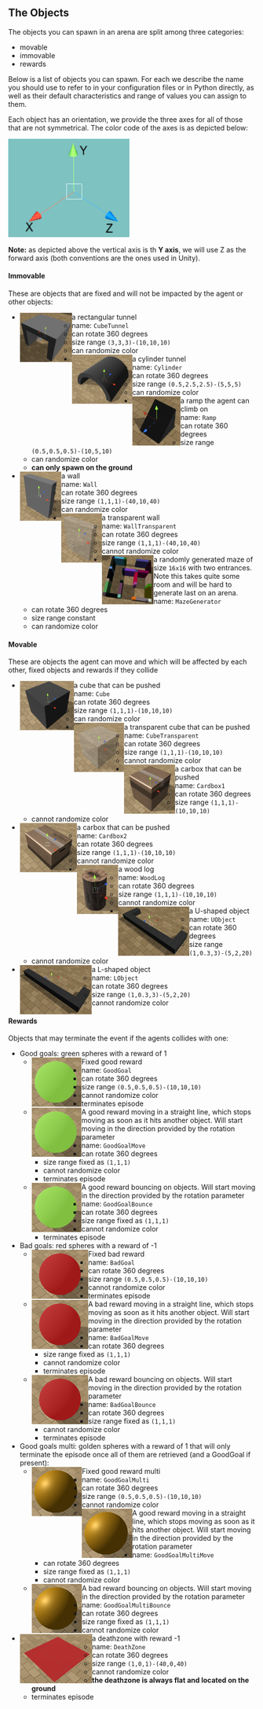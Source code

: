 ## The Objects

The objects you can spawn in an arena are split among three categories:
- movable
- immovable
- rewards

Below is a list of objects you can spawn. For each we describe the name you should use to refer to in your configuration files 
or in Python directly, as well as their default characteristics and range of values you can assign to them.

Each object has an orientation, we provide the three axes for all of those that are not symmetrical. The color code of the 
axes is as depicted below:

<img height="200" src="PrefabsPictures/Referential.png">

**Note:** as depicted above the vertical axis is th **Y axis**, we will use Z as the forward axis (both conventions are 
the ones used in Unity). 

#### Immovable

These are objects that are fixed and will not be impacted by the agent or other objects:

- <img align="left" height="100" src="PrefabsPictures/Immovable/CubeTunnel.png"> a rectangular tunnel
    - name: `CubeTunnel`
    - can rotate 360 degrees
    - size range `(3,3,3)-(10,10,10)`
    - can randomize color
- <img align="left" height="100" src="PrefabsPictures/Immovable/Cylinder.png"> a cylinder tunnel
    - name: `Cylinder`
    - can rotate 360 degrees
    - size range `(0.5,2.5,2.5)-(5,5,5)`
    - can randomize color
- <img align="left" height="100" src="PrefabsPictures/Immovable/Ramp.png"> a ramp the agent can climb on
    - name: `Ramp`
    - can rotate 360 degrees
    - size range `(0.5,0.5,0.5)-(10,5,10)`
    - can randomize color
    - **can only spawn on the ground**
- <img align="left" height="100" src="PrefabsPictures/Immovable/Wall.png"> a wall
    - name: `Wall`
    - can rotate 360 degrees
    - size range `(1,1,1)-(40,10,40)`
    - can randomize color
- <img align="left" height="100" src="PrefabsPictures/Immovable/WallTransparent.png"> a transparent wall
    - name: `WallTransparent`
    - can rotate 360 degrees
    - size range `(1,1,1)-(40,10,40)`
    - cannot randomize color
- <img align="left" height="100" src="PrefabsPictures/Immovable/MazeGenerator.png"> a randomly generated maze of size 
`16x16` with two entrances. Note this takes quite some room and will be hard to generate last on an arena.
    - name: `MazeGenerator`
    - can rotate 360 degrees
    - size range constant
    - can randomize color
    
#### Movable

These are objects the agent can move and which will be affected by each other, fixed objects and rewards if they collide
     
- <img align="left" height="100" src="PrefabsPictures/Movable/Cube.png"> a cube that can be pushed
    - name: `Cube`
    - can rotate 360 degrees
    - size range `(1,1,1)-(10,10,10)`
    - can randomize color
- <img align="left" height="100" src="PrefabsPictures/Movable/CubeTransparent.png"> a transparent cube that can be pushed
    - name: `CubeTransparent`
    - can rotate 360 degrees
    - size range `(1,1,1)-(10,10,10)`
    - cannot randomize color
- <img align="left" height="100" src="PrefabsPictures/Movable/Cardbox1.png"> a carbox that can be pushed
    - name: `Cardbox1`
    - can rotate 360 degrees
    - size range `(1,1,1)-(10,10,10)`
    - cannot randomize color
- <img align="left" height="100" src="PrefabsPictures/Movable/Cardbox2.png"> a carbox that can be pushed
    - name: `Cardbox2`
    - can rotate 360 degrees
    - size range `(1,1,1)-(10,10,10)`
    - cannot randomize color
- <img align="left" height="100" src="PrefabsPictures/Movable/WoodLog.png"> a wood log
    - name: `WoodLog`
    - can rotate 360 degrees
    - size range `(1,1,1)-(10,10,10)`
    - cannot randomize color
- <img align="left" height="100" src="PrefabsPictures/Movable/UObject.png"> a U-shaped object
    - name: `UObject`
    - can rotate 360 degrees
    - size range `(1,0.3,3)-(5,2,20)`
    - cannot randomize color
- <img align="left" height="100" src="PrefabsPictures/Movable/LObject.png"> a L-shaped object
    - name: `LObject`
    - can rotate 360 degrees
    - size range `(1,0.3,3)-(5,2,20)`
    - cannot randomize color
    
#### Rewards

Objects that may terminate the event if the agents collides with one:

- Good goals: green spheres with a reward of 1
    - <img align="left" height="100" src="PrefabsPictures/Rewards/GoodGoal.png"> Fixed good reward
        - name: `GoodGoal`
        - can rotate 360 degrees
        - size range `(0.5,0.5,0.5)-(10,10,10)`
        - cannot randomize color
        - terminates episode
    - <img align="left" height="100" src="PrefabsPictures/Rewards/GoodGoal.png">A good reward moving in a straight line,
     which stops moving as soon as it hits another object. Will start moving in the direction provided by the rotation 
     parameter
        - name: `GoodGoalMove`
        - can rotate 360 degrees
        - size range fixed as `(1,1,1)`
        - cannot randomize color
        - terminates episode
    - <img align="left" height="100" src="PrefabsPictures/Rewards/GoodGoal.png"> A good reward bouncing on objects. Will
     start moving in the direction provided by the rotation parameter
        - name: `GoodGoalBounce`
        - can rotate 360 degrees
        - size range fixed as `(1,1,1)`
        - cannot randomize color
        - terminates episode
- Bad goals: red spheres with a reward of -1
    - <img align="left" height="100" src="PrefabsPictures/Rewards/BadGoal.png">  Fixed bad reward
        - name: `BadGoal`
        - can rotate 360 degrees
        - size range `(0.5,0.5,0.5)-(10,10,10)`
        - cannot randomize color
        - terminates episode
    - <img align="left" height="100" src="PrefabsPictures/Rewards/BadGoal.png">  A bad reward moving in a straight line,
     which stops moving as soon as it hits another object. Will start moving in the direction provided by the rotation 
     parameter
        - name: `BadGoalMove`
        - can rotate 360 degrees
        - size range fixed as `(1,1,1)`
        - cannot randomize color
        - terminates episode
    - <img align="left" height="100" src="PrefabsPictures/Rewards/BadGoal.png"> A bad reward bouncing on objects. Will 
    start moving in the direction provided by the rotation parameter
        - name: `BadGoalBounce`
        - can rotate 360 degrees
        - size range fixed as `(1,1,1)`
        - cannot randomize color
        - terminates episode
-  Good goals multi: golden spheres with a reward of 1 that will only terminate the episode once all of them are 
retrieved (and a GoodGoal if present):
    - <img align="left" height="100" src="PrefabsPictures/Rewards/GoodGoalMulti.png"> Fixed good reward multi
        - name: `GoodGoalMulti`
        - can rotate 360 degrees
        - size range `(0.5,0.5,0.5)-(10,10,10)`
        - cannot randomize color
    - <img align="left" height="100" src="PrefabsPictures/Rewards/GoodGoalMulti.png"> A good reward moving in a straight
     line, which stops moving as soon as it hits another object. Will start moving in the direction provided by the 
     rotation parameter
        - name: `GoodGoalMultiMove`
        - can rotate 360 degrees
        - size range fixed as `(1,1,1)`
        - cannot randomize color
    - <img align="left" height="100" src="PrefabsPictures/Rewards/GoodGoalMulti.png"> A bad reward bouncing on objects. 
    Will start moving in the direction provided by the rotation parameter
        - name: `GoodGoalMultiBounce`
        - can rotate 360 degrees
        - size range fixed as `(1,1,1)`
        - cannot randomize color
- <img align="left" height="100" src="PrefabsPictures/Rewards/DeathZone.png"> a deathzone with reward -1
    - name: `DeathZone`
    - can rotate 360 degrees
    - size range `(1,0,1)-(40,0,40)`
    - cannot randomize color
    - **the deathzone is always flat and located on the ground**
    - terminates episode

